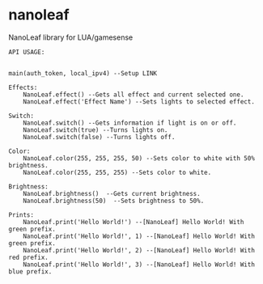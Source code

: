 # nanoleaf
NanoLeaf library for LUA/gamesense


    API USAGE:


    main(auth_token, local_ipv4) --Setup LINK

    Effects:
        NanoLeaf.effect() --Gets all effect and current selected one.
        NanoLeaf.effect('Effect Name') --Sets lights to selected effect.

    Switch:
        NanoLeaf.switch() --Gets information if light is on or off.
        NanoLeaf.switch(true) --Turns lights on.
        NanoLeaf.switch(false) --Turns lights off.

    Color:
        NanoLeaf.color(255, 255, 255, 50) --Sets color to white with 50% brightness.
        NanoLeaf.color(255, 255, 255) --Sets color to white.

    Brightness:
        NanoLeaf.brightness()  --Gets current brightness.
        NanoLeaf.brightness(50)  --Sets brightness to 50%.

    Prints:
        NanoLeaf.print('Hello World!') --[NanoLeaf] Hello World! With green prefix.
        NanoLeaf.print('Hello World!', 1) --[NanoLeaf] Hello World! With green prefix.
        NanoLeaf.print('Hello World!', 2) --[NanoLeaf] Hello World! With red prefix.
        NanoLeaf.print('Hello World!', 3) --[NanoLeaf] Hello World! With blue prefix.
